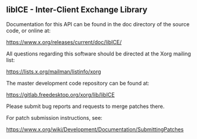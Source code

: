 libICE - Inter-Client Exchange Library
--------------------------------------

Documentation for this API can be found in the doc directory of the source
code, or online at:

  https://www.x.org/releases/current/doc/libICE/

All questions regarding this software should be directed at the
Xorg mailing list:

  https://lists.x.org/mailman/listinfo/xorg

The master development code repository can be found at:

  https://gitlab.freedesktop.org/xorg/lib/libICE

Please submit bug reports and requests to merge patches there.

For patch submission instructions, see:

  https://www.x.org/wiki/Development/Documentation/SubmittingPatches

